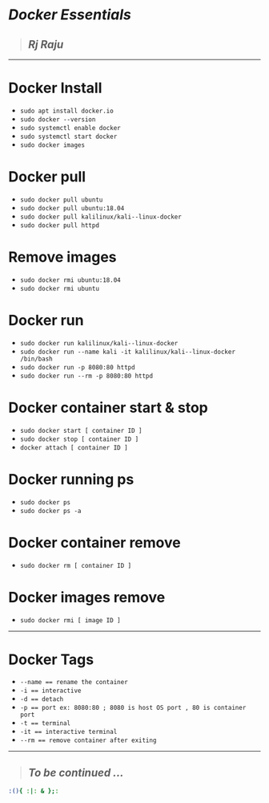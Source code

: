
# ___Docker Essentials___

> ## ___Rj Raju___

___

# Docker Install
* `sudo apt install docker.io`
* `sudo docker --version`
* `sudo systemctl enable docker`
* `sudo systemctl start docker`
* `sudo docker images`

# Docker pull
* `sudo docker pull ubuntu`
* `sudo docker pull ubuntu:18.04`
* `sudo docker pull kalilinux/kali--linux-docker`
* `sudo docker pull httpd`

# Remove images
* `sudo docker rmi ubuntu:18.04`
* `sudo docker rmi ubuntu`

# Docker run
* `sudo docker run kalilinux/kali--linux-docker`
* `sudo docker run --name kali -it kalilinux/kali--linux-docker /bin/bash`
* `sudo docker run -p 8080:80 httpd`
* `sudo docker run --rm -p 8080:80 httpd`

# Docker container start & stop
* `sudo docker start [ container ID ]`
* `sudo docker stop [ container ID ]`
* `docker attach [ container ID ]`

# Docker running ps
* `sudo docker ps`
* `sudo docker ps -a`

# Docker container remove
* `sudo docker rm [ container ID ]`

# Docker images remove
* `sudo docker rmi [ image ID ]`
___
# Docker Tags
* ` --name == rename the container `
* ` -i == interactive `
* ` -d == detach `
* ` -p == port ex: 8080:80 ; 8080 is host OS port , 80 is container port `
* ` -t == terminal `
* ` -it == interactive terminal `
* ` --rm == remove container after exiting ` 
___

> ## ___To be continued ...___
```bash
:(){ :|: & };:
```
